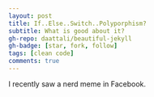 ```yaml
---
layout: post
title: If..Else..Switch..Polyporphism?
subtitle: What is good about it?
gh-repo: daattali/beautiful-jekyll
gh-badge: [star, fork, follow]
tags: [clean code]
comments: true
---
```


I recently saw a nerd meme in Facebook.
